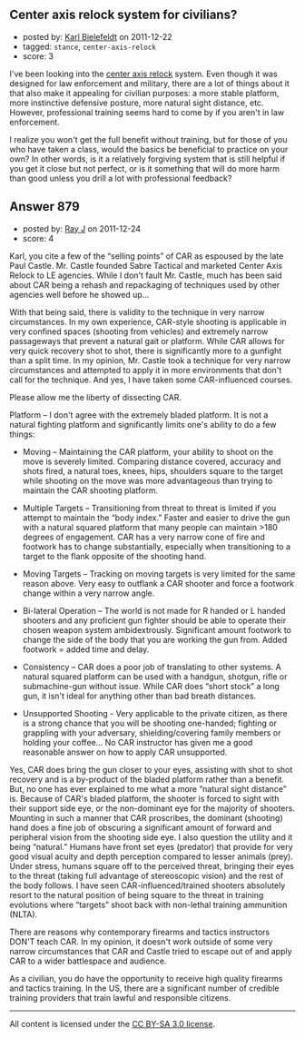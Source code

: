 ## Center axis relock system for civilians?

- posted by: [Karl Bielefeldt](https://stackexchange.com/users/-1/288-karl-bielefeldt) on 2011-12-22
- tagged: `stance`, `center-axis-relock`
- score: 3

I've been looking into the [center axis relock](http://en.wikipedia.org/wiki/Center_Axis_Relock) system.  Even though it was designed for law enforcement and military, there are a lot of things about it that also make it appealing for civilian purposes:  a more stable platform, more instinctive defensive posture, more natural sight distance, etc.  However, professional training seems hard to come by if you aren't in law enforcement.

I realize you won't get the full benefit without training, but for those of you who have taken a class, would the basics be beneficial to practice on your own?  In other words, is it a relatively forgiving system that is still helpful if you get it close but not perfect, or is it something that will do more harm than good unless you drill a lot with professional feedback?


## Answer 879

- posted by: [Ray J](https://stackexchange.com/users/-1/166-ray-j) on 2011-12-24
- score: 4

Karl, you cite a few of the “selling points” of CAR as espoused by the late Paul Castle.  Mr. Castle founded Sabre Tactical and marketed Center Axis Relock to LE agencies.  While I don't fault Mr. Castle, much has been said about CAR being a rehash and repackaging of techniques used by other agencies well before he showed up...

With that being said, there is validity to the technique in very narrow circumstances.  In my own experience, CAR-style shooting is applicable in very confined spaces (shooting from vehicles) and extremely narrow passageways that prevent a natural gait or platform.  While CAR allows for very quick recovery shot to shot, there is significantly more to a gunfight than a split time.  In my opinion, Mr. Castle took a technique for very narrow circumstances and attempted to apply it in more environments that don't call for the technique.  And yes, I have taken some CAR-influenced courses.

Please allow me the liberty of dissecting CAR.  

Platform – I don't agree with the extremely bladed platform.  It is not a natural fighting platform and significantly limits one's ability to do a few things:

-  Moving – Maintaining the CAR platform, your ability to shoot on the move is severely limited.  Comparing distance covered, accuracy and shots fired, a natural toes, knees, hips, shoulders square to the target while shooting on the move was more advantageous than trying to maintain the CAR shooting platform.

-  Multiple Targets – Transitioning from threat to threat is limited if you attempt to maintain the “body index.”  Faster and easier to drive the gun with a natural squared platform that many people can maintain >180 degrees of engagement.  CAR has a very narrow cone of fire and footwork has to change substantially, especially when transitioning to a target to the flank opposite of the shooting hand.

-  Moving Targets – Tracking on moving targets is very limited for the same reason above.  Very easy to outflank a CAR shooter and force a footwork change within a very narrow angle.

-  Bi-lateral Operation – The world is not made for R handed or L handed shooters and any proficient gun fighter should be able to operate their chosen weapon system ambidextrously.  Significant amount footwork to change the side of the body that you are working the gun from.  Added footwork = added time and delay.

-  Consistency – CAR does a poor job of translating to other systems.  A natural squared platform can be used with a handgun, shotgun, rifle or submachine-gun without issue.  While CAR does “short stock” a long gun, it isn't ideal for anything other than bad breath distances.

-  Unsupported Shooting - Very applicable to the private citizen, as there is a strong chance that you will be shooting one-handed; fighting or grappling with your adversary, shielding/covering family members or holding your coffee...  No CAR instructor has given me a good reasonable answer on how to apply CAR unsupported.

Yes, CAR does bring the gun closer to your eyes, assisting with shot to shot recovery and is a by-product of the bladed platform rather than a benefit.  But, no one has ever explained to me what a more “natural sight distance” is.  Because of CAR's bladed platform, the shooter is forced to sight with their support side eye, or the non-dominant eye for the majority of shooters.  Mounting in such a manner that CAR proscribes, the dominant (shooting) hand does a fine job of obscuring a significant amount of forward and peripheral vision from the shooting side eye.  I also question the utility and it being “natural.”  Humans have front set eyes (predator) that provide for very good visual acuity and depth perception compared to lesser animals (prey).  Under stress, humans square off to the perceived threat, bringing their eyes to the threat (taking full advantage of stereoscopic vision) and the rest of the body follows.  I have seen CAR-influenced/trained shooters absolutely resort to the natural position of being square to the threat in training evolutions where “targets” shoot back with non-lethal training ammunition (NLTA).

There are reasons why contemporary firearms and tactics instructors DON'T teach CAR.  In my opinion, it doesn't work outside of some very narrow circumstances that CAR and Castle tried to escape out of and apply CAR to a wider battlespace and audience.  

As a civilian, you do have the opportunity to receive high quality firearms and tactics training.  In the US, there are a significant number of credible training providers that train lawful and responsible citizens. 



---

All content is licensed under the [CC BY-SA 3.0 license](https://creativecommons.org/licenses/by-sa/3.0/).
